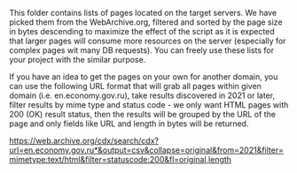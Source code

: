This folder contains lists of pages located on the target servers. We have picked them from the WebArchive.org, filtered and sorted by the page size in bytes descending to maximize the effect of the script as it is expected that larger pages will consume more resources on the server (especially for complex pages wit many DB requests). You can freely use these lists for your project with the similar purpose.

If you have an idea to get the pages on your own for another domain, you can use the following URL format that will grab all pages within given domain (i.e. en.economy.gov.ru), take results discovered in 2021 or later, filter results by mime type and status code - we only want HTML pages with 200 (OK) result status, then the results will be grouped by the URL of the page and only fields like URL and length in bytes will be returned.

https://web.archive.org/cdx/search/cdx?url=en.economy.gov.ru*&output=csv&collapse=original&from=2021&filter=mimetype:text/html&filter=statuscode:200&fl=original,length

